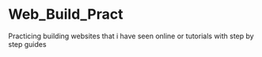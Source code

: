 # Web_Build_Pract
Practicing building websites that i have seen online or tutorials with step by step guides

